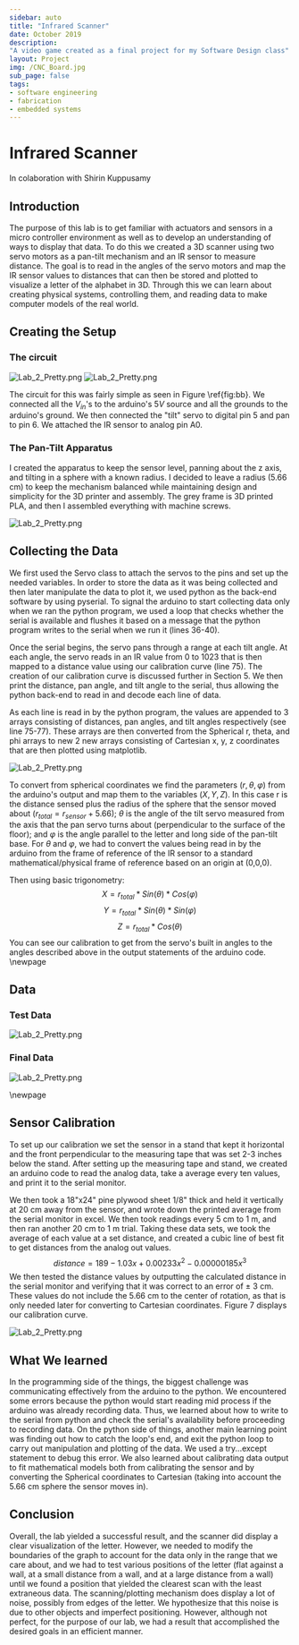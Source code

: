 ```yaml
---
sidebar: auto
title: "Infrared Scanner"
date: October 2019
description:
"A video game created as a final project for my Software Design class"
layout: Project
img: /CNC_Board.jpg
sub_page: false
tags:
- software engineering
- fabrication
- embedded systems
---
```


# Infrared Scanner
In colaboration with Shirin Kuppusamy




## Introduction

The purpose of this lab is to get familiar with actuators and sensors in a micro controller environment as well as to develop an understanding of ways to display that data. To do this we created a 3D scanner using two servo motors as a pan-tilt mechanism and an IR sensor to measure distance. The goal is to read in the angles of the servo motors and map the IR sensor values to distances that can then be stored and plotted to visualize a letter of the alphabet in 3D. Through this we can learn about creating physical systems, controlling them, and reading data to make computer models of the real world.
    
## Creating the Setup
### The circuit
![Lab_2_Pretty.png](./media/POE_Lab_2/Lab_2_schem.png)
![Lab_2_Pretty.png](./media/POE_Lab_2/Lab_2_Pretty.png)

The circuit for this was fairly simple as seen in Figure \ref{fig:bb}. We connected all the $V_{in}$'s to the arduino's $5V$ source and all the grounds to the arduino's ground. We then connected the "tilt" servo to digital pin 5 and pan to pin 6. We attached the IR sensor to analog pin A0.

### The Pan-Tilt Apparatus

I created the apparatus to keep the sensor level, panning about the z axis, and tilting in a sphere with a known radius. I decided to leave a radius (5.66 cm) to keep the mechanism balanced while maintaining design and simplicity for the 3D printer and assembly. The grey frame is 3D printed PLA, and then I assembled everything with machine screws.


![Lab_2_Pretty.png](./media/POE_Lab_2/PanTilt.png)

## Collecting the Data

We first used the Servo class to attach the servos to the pins and set up the needed variables. In order to store the data as it was being collected and then later manipulate the data to plot it, we used python as the back-end software by using pyserial. To signal the arduino to start collecting data only when we ran the python program, we used a loop that checks whether the serial is available and flushes it based on a message that the python program writes to the serial when we run it (lines 36-40).

Once the serial begins, the servo pans through a range at each tilt angle. At each angle, the servo reads in an IR value from 0 to 1023 that is then mapped to a distance value using our calibration curve (line 75). The creation of our calibration curve is discussed further in Section 5. We then print the distance, pan angle, and tilt angle to the serial, thus allowing the python back-end to read in and decode each line of data.

As each line is read in by the python program, the values are appended to 3 arrays consisting of distances, pan angles, and tilt angles respectively (see line 75-77). These arrays are then converted from the Spherical r, theta, and phi arrays to new 2 new arrays consisting of Cartesian x, y, z coordinates that are then plotted using matplotlib. 
    
![Lab_2_Pretty.png](./media/POE_Lab_2/Sphere.png)

To convert from spherical coordinates we find the parameters $(r,\theta, \varphi)$ from the arduino's output and map them to the variables $(X,Y,Z)$. In this case r is the distance sensed plus the radius of the sphere that the sensor moved about ($r_{total}=r_{sensor}+5.66$); $\theta$ is the angle of the tilt servo measured from the axis that the pan servo turns about (perpendicular to the surface of the floor); and $\varphi$ is the angle parallel to the letter and long side of the pan-tilt base. For $\theta$ and $\varphi$, we had to convert the values being read in by the arduino from the frame of reference of the IR sensor to a standard mathematical/physical frame of reference based on an origin at (0,0,0). 

Then using basic trigonometry:
$$ X= r_{total}*Sin(\theta)*Cos(\varphi)$$
$$ Y= r_{total}*Sin(\theta)*Sin(\varphi)$$
$$ Z= r_{total}*Cos(\theta)$$
You can see our calibration to get from the servo's built in angles to the angles described above in the output statements of the arduino code.
\newpage

## Data
### Test Data  
![Lab_2_Pretty.png](./media/POE_Lab_2/Lab_2_Excell.png)



### Final Data
![Lab_2_Pretty.png](./media/POE_Lab_2/letterC_version2.png)
        
\newpage

## Sensor Calibration
To set up our calibration we set the sensor in a stand that kept it horizontal and the front perpendicular to the measuring tape that was set 2-3 inches below the stand. After setting up the measuring tape and stand, we created an arduino code to read the analog data, take a average every ten values, and print it to the serial monitor.

We then took a 18"x24" pine plywood sheet 1/8" thick and held it vertically at 20 cm away from the sensor, and wrote down the printed average from the serial monitor in excel. We then took readings every 5 cm to 1 m, and then ran another 20 cm to 1 m trial. Taking these data sets, we took the average of each value at a set distance, and created a cubic line of best fit to get distances from the analog out values. $$distance = 189 - 1.03x + 0.00233x^2 - 0.00000185x^3$$ We then tested the distance values by outputting the calculated distance in the serial monitor and verifying that it was correct to an error of $\pm$ 3 cm. These values do not include the 5.66 cm to the center of rotation, as that is only needed later for converting to Cartesian coordinates. Figure 7 displays our calibration curve. 

![Lab_2_Pretty.png](./media/POE_Lab_2/Calibration_Curve.png)

## What We learned
In the programming side of the things, the biggest challenge was communicating effectively from the arduino to the python. We encountered some errors because the python would start reading mid process if the arduino was already recording data. Thus, we learned about how to write to the serial from python and check the serial's availability before proceeding to recording data. On the python side of things, another main learning point was finding out how to catch the loop's end, and exit the python loop to carry out manipulation and plotting of the data. We used a try...except statement to debug this error. 
We also learned about calibrating data output to fit mathematical models both from calibrating the sensor and by converting the Spherical coordinates to Cartesian (taking into account the 5.66 cm sphere the sensor moves in). 

## Conclusion

Overall, the lab yielded a successful result, and the scanner did display a clear visualization of the letter. However, we needed to modify the boundaries of the graph to account for the data only in the range that we care about, and we had to test various positions of the letter (flat against a wall, at a small distance from a wall, and at a large distance from a wall) until we found a position that yielded the clearest scan with the least extraneous data. The scanning/plotting mechanism does display a lot of noise, possibly from edges of the letter. We hypothesize that this noise is due to other objects and imperfect positioning. However, although not perfect, for the purpose of our lab, we had a result that accomplished the desired goals in an efficient manner. 


